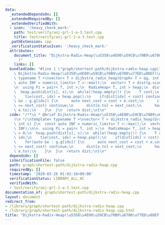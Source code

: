 ```yaml
---
data:
  _extendedDependsOn: []
  _extendedRequiredBy: []
  _extendedVerifiedWith:
  - icon: ':heavy_check_mark:'
    path: test/verify/aoj-grl-1-a-3.test.cpp
    title: test/verify/aoj-grl-1-a-3.test.cpp
  _pathExtension: cpp
  _verificationStatusIcon: ':heavy_check_mark:'
  attributes:
    document_title: "Dijkstra-Radix-Heap(\u5358\u4E00\u59CB\u70B9\u6700\u77ED\u8DEF\
      )"
    links: []
  bundledCode: "#line 1 \"graph/shortest-path/dijkstra-radix-heap.cpp\"\n/**\n * @brief\
    \ Dijkstra-Radix-Heap(\u5358\u4E00\u59CB\u70B9\u6700\u77ED\u8DEF)\n */\ntemplate<\
    \ typename T >\nvector< T > dijkstra_radix_heap(Graph< T > &g, int s) {\n  const\
    \ auto INF = numeric_limits< T >::max();\n  vector< T > dist(g.size(), INF);\n\
    \n  using Pi = pair< T, int >;\n  RadixHeap< T, int > heap;\n  dist[s] = 0;\n\
    \  heap.push(dist[s], s);\n  while(!heap.empty()) {\n    T cost;\n    int idx;\n\
    \    tie(cost, idx) = heap.pop();\n    if(dist[idx] < cost) continue;\n    for(auto\
    \ &e : g.g[idx]) {\n      auto next_cost = cost + e.cost;\n      if(dist[e.to]\
    \ <= next_cost) continue;\n      dist[e.to] = next_cost;\n      heap.push(dist[e.to],\
    \ e.to);\n    }\n  }\n  return dist;\n}\n"
  code: "/**\n * @brief Dijkstra-Radix-Heap(\u5358\u4E00\u59CB\u70B9\u6700\u77ED\u8DEF\
    )\n */\ntemplate< typename T >\nvector< T > dijkstra_radix_heap(Graph< T > &g,\
    \ int s) {\n  const auto INF = numeric_limits< T >::max();\n  vector< T > dist(g.size(),\
    \ INF);\n\n  using Pi = pair< T, int >;\n  RadixHeap< T, int > heap;\n  dist[s]\
    \ = 0;\n  heap.push(dist[s], s);\n  while(!heap.empty()) {\n    T cost;\n    int\
    \ idx;\n    tie(cost, idx) = heap.pop();\n    if(dist[idx] < cost) continue;\n\
    \    for(auto &e : g.g[idx]) {\n      auto next_cost = cost + e.cost;\n      if(dist[e.to]\
    \ <= next_cost) continue;\n      dist[e.to] = next_cost;\n      heap.push(dist[e.to],\
    \ e.to);\n    }\n  }\n  return dist;\n}\n"
  dependsOn: []
  isVerificationFile: false
  path: graph/shortest-path/dijkstra-radix-heap.cpp
  requiredBy: []
  timestamp: '2020-03-26 01:02:16+09:00'
  verificationStatus: LIBRARY_ALL_AC
  verifiedWith:
  - test/verify/aoj-grl-1-a-3.test.cpp
documentation_of: graph/shortest-path/dijkstra-radix-heap.cpp
layout: document
redirect_from:
- /library/graph/shortest-path/dijkstra-radix-heap.cpp
- /library/graph/shortest-path/dijkstra-radix-heap.cpp.html
title: "Dijkstra-Radix-Heap(\u5358\u4E00\u59CB\u70B9\u6700\u77ED\u8DEF)"
---
```

